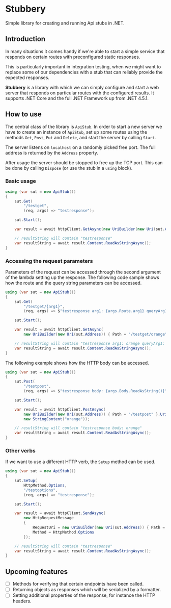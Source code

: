 # Stubbery

Simple library for creating and running Api stubs in .NET.

## Introduction

In many situations it comes handy if we're able to start a simple service that responds on certain routes with preconfigured static responses.

This is particularly important in integration testing, when we might want to replace some of our dependencies with a stub that can reliably provide the expected responses.

**Stubbery** is a library with which we can simply configure and start a web server that responds on particular routes with the configured results.
It supports .NET Core and the full .NET Framework up from .NET 4.5.1.

## How to use

The central class of the library is `ApiStub`. In order to start a new server we have to create an instance of `ApiStub`, set up some routes using the methods `Get`, `Post`, `Put` and `Delete`, and start the server by calling `Start`.

The server listens on `localhost` on a randomly picked free port. The full address is returned by the `Address` property.

After usage the server should be stopped to free up the TCP port. This can be done by calling `Dispose` (or use the stub in a `using` block).

### Basic usage

```csharp
using (var sut = new ApiStub())
{
    sut.Get(
        "/testget",
        (req, args) => "testresponse");

    sut.Start();

    var result = await httpClient.GetAsync(new UriBuilder(new Uri(sut.Address)) { Path = "/testget" }.Uri);

    // resultString will contain "testresponse"
    var resultString = await result.Content.ReadAsStringAsync();
}
```

### Accessing the request parameters

Parameters of the request can be accessed through the second argument of the lambda setting up the response. The following code sample shows how the route and the query string parameters can be accessed.

```csharp
using (var sut = new ApiStub())
{
    sut.Get(
        "/testget/{arg1}",
        (req, args) => $"testresponse arg1: {args.Route.arg1} queryArg1: {args.Query.queryArg1}");

    sut.Start();

    var result = await httpClient.GetAsync(
        new UriBuilder(new Uri(sut.Address)) { Path = "/testget/orange", Query = "?queryArg1=melon"}.Uri);

    // resultString will contain "testresponse arg1: orange queryArg1: melon"
    var resultString = await result.Content.ReadAsStringAsync();
}
```

The following example shows how the HTTP body can be accessed.

```csharp
using (var sut = new ApiStub())
{
    sut.Post(
        "/testpost",
        (req, args) => $"testresponse body: {args.Body.ReadAsString()}");

    sut.Start();

    var result = await httpClient.PostAsync(
        new UriBuilder(new Uri(sut.Address)) { Path = "/testpost" }.Uri,
        new StringContent("orange"));

    // resultString will contain "testresponse body: orange"
    var resultString = await result.Content.ReadAsStringAsync();
}
```

### Other verbs

If we want to use a different HTTP verb, the `Setup` method can be used.

```csharp
using (var sut = new ApiStub())
{
    sut.Setup(
        HttpMethod.Options,
        "/testoptions",
        (req, args) => "testresponse");

    sut.Start();

    var result = await httpClient.SendAsync(
        new HttpRequestMessage
        {
            RequestUri = new UriBuilder(new Uri(sut.Address)) { Path = "/testoptions" }.Uri,
            Method = HttpMethod.Options
        });

    // resultString will contain "testresponse"
    var resultString = await result.Content.ReadAsStringAsync();
}
```

## Upcoming features

 - [ ] Methods for verifying that certain endpoints have been called.
 - [ ] Returning objects as responses which will be serialized by a formatter.
 - [ ] Setting additional properties of the response, for instance the HTTP headers.
